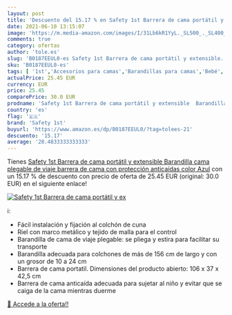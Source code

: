 ```yaml
---
layout: post
title: 'Descuento del 15.17 % en Safety 1st Barrera de cama portátil y ex'
date: 2021-06-10 13:15:07
image: 'https://m.media-amazon.com/images/I/31Lb6kR1YyL._SL500_._SL400_.jpg'
comments: true
category: ofertas
author: 'tole.es'
slug: 'B0187EEUL0-es Safety 1st Barrera de cama portátil y extensible...'
sku: 'B0187EEUL0-es'
tags: [ '1st','Accesorios para camas','Barandillas para camas','Bebé','Dormitorio','Ropa de cama','safety','safety 1st', ]
actualPrice: 25.45 EUR
currency: EUR
price: 25.45
comparePrice: 30.0 EUR
prodname: 'Safety 1st Barrera de cama portátil y extensible  Barandilla cama plegable de viaje  barrera de cama con protección anticaídas  color Azul'
country: 'es'
flag: '🇪🇸'
brand: 'Safety 1st'
buyurl: 'https://www.amazon.es/dp/B0187EEUL0/?tag=tolees-21'
descuento: '15.17'
average: '28.4833333333333'
---
```


Tienes [Safety 1st Barrera de cama portátil y extensible  Barandilla cama plegable de viaje  barrera de cama con protección anticaídas  color Azul](https://www.amazon.es/dp/B0187EEUL0/?tag=tolees-21) con un 15.17 % de descuento con precio de oferta de 25.45 EUR (original: 30.0 EUR) en el siguiente enlace!

[![Safety 1st Barrera de cama portátil y ex](https://m.media-amazon.com/images/I/31Lb6kR1YyL._SL500_._SL400_.jpg)](https://www.amazon.es/dp/B0187EEUL0/?tag=tolees-21)

ℹ️:

- Fácil instalación y fijación al colchón de cuna
- Riel con marco metálico y tejido de malla para el control
- Barandilla de cama de viaje plegable: se pliega y estira para facilitar su transporte
- Barandilla adecuada para colchones de más de 156 cm de largo y con un grosor de 10 a 24 cm
- Barrera de cama portatil. Dimensiones del producto abierto: 106 x 37 x 42,5 cm
- Barrera de cama anticaída adecuada para sujetar al niño y evitar que se caiga de la cama mientras duerme

[🛒 Accede a la oferta!!](https://www.amazon.es/dp/B0187EEUL0/?tag=tolees-21)

